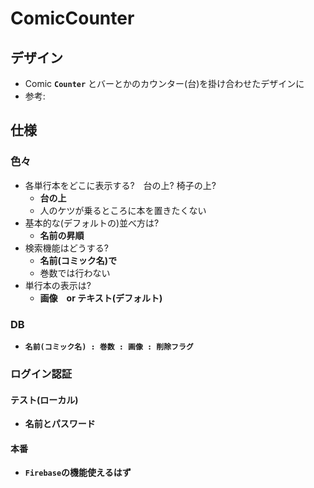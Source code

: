 # ComicCounter

## デザイン
- Comic **`Counter`** とバーとかのカウンター(台)を掛け合わせたデザインに
- 参考:

## 仕様
### 色々
- 各単行本をどこに表示する?　台の上? 椅子の上?
 	- **台の上**
 	- 人のケツが乗るところに本を置きたくない
- 基本的な(デフォルトの)並べ方は?
	- **名前の昇順**
- 検索機能はどうする?
	- **名前(コミック名)で**
	- 巻数では行わない
- 単行本の表示は?
	- **画像　or テキスト(デフォルト)**

### DB
- **`名前(コミック名) : 巻数 : 画像 : 削除フラグ`**

### ログイン認証
#### テスト(ローカル)
- **名前とパスワード**

#### 本番
- **`Firebase`の機能使えるはず** 